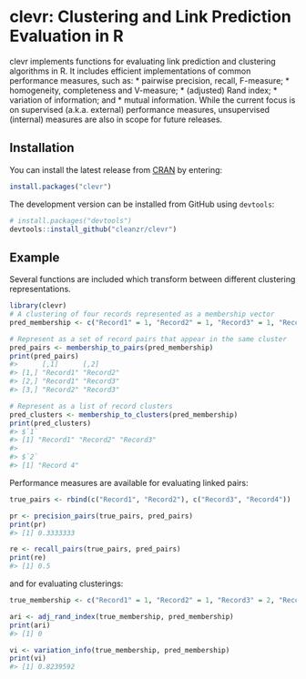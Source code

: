 
<!-- README.md is generated from README.Rmd. Please edit that file -->

# clevr: Clustering and Link Prediction Evaluation in R

<!-- badges: start -->

<!-- badges: end -->

clevr implements functions for evaluating link prediction and clustering
algorithms in R. It includes efficient implementations of common
performance measures, such as: \* pairwise precision, recall, F-measure;
\* homogeneity, completeness and V-measure; \* (adjusted) Rand index; \*
variation of information; and \* mutual information. While the current
focus is on supervised (a.k.a. external) performance measures,
unsupervised (internal) measures are also in scope for future releases.

## Installation

You can install the latest release from
[CRAN](https://CRAN.R-project.org) by entering:

``` r
install.packages("clevr")
```

The development version can be installed from GitHub using `devtools`:

``` r
# install.packages("devtools")
devtools::install_github("cleanzr/clevr")
```

## Example

Several functions are included which transform between different
clustering representations.

``` r
library(clevr)
# A clustering of four records represented as a membership vector
pred_membership <- c("Record1" = 1, "Record2" = 1, "Record3" = 1, "Record 4" = 2)

# Represent as a set of record pairs that appear in the same cluster
pred_pairs <- membership_to_pairs(pred_membership)
print(pred_pairs)
#>      [,1]      [,2]     
#> [1,] "Record1" "Record2"
#> [2,] "Record1" "Record3"
#> [3,] "Record2" "Record3"

# Represent as a list of record clusters
pred_clusters <- membership_to_clusters(pred_membership)
print(pred_clusters)
#> $`1`
#> [1] "Record1" "Record2" "Record3"
#> 
#> $`2`
#> [1] "Record 4"
```

Performance measures are available for evaluating linked pairs:

``` r
true_pairs <- rbind(c("Record1", "Record2"), c("Record3", "Record4"))

pr <- precision_pairs(true_pairs, pred_pairs)
print(pr)
#> [1] 0.3333333

re <- recall_pairs(true_pairs, pred_pairs)
print(re)
#> [1] 0.5
```

and for evaluating clusterings:

``` r
true_membership <- c("Record1" = 1, "Record2" = 1, "Record3" = 2, "Record 4" = 2)

ari <- adj_rand_index(true_membership, pred_membership)
print(ari)
#> [1] 0

vi <- variation_info(true_membership, pred_membership)
print(vi)
#> [1] 0.8239592
```
